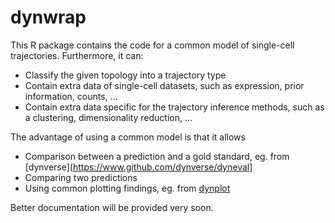 # dynwrap

This R package contains the code for a common model of single-cell trajectories.
Furthermore, it can:
* Classify the given topology into a trajectory type
* Contain extra data of single-cell datasets, such as expression, prior information, counts, ...
* Contain extra data specific for the trajectory inference methods, such as a clustering, dimensionality reduction, ...

The advantage of using a common model is that it allows
* Comparison between a prediction and a gold standard, eg. from [dynverse](https://www.github.com/dynverse/dyneval]
* Comparing two predictions
* Using common plotting findings, eg. from [dynplot](https://www.github.com/dynverse/dynplot)

Better documentation will be provided very soon.
